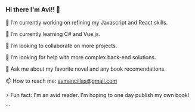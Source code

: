 ### Hi there I'm Avi!! 👋

🔭 I’m currently working on refining my Javascript and React skills.

🌱 I’m currently learning C# and Vue.js.

👯 I’m looking to collaborate on more projects.

🤔 I’m looking for help with more complex back-end solutions.

💬 Ask me about my favorite novel and any book recomendations.

📫 How to reach me: avmancillas@gmail.com

⚡ Fun fact: I'm an avid reader. I'm hoping to one day publish my own book! ...

